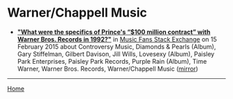 # Warner/Chappell Music

 - [**"What were the specifics of Prince's “$100 million contract” with Warner Bros. Records in 1992?"**](https://musicfans.stackexchange.com/a/89/129) in [Music Fans Stack Exchange](https://musicfans.stackexchange.com/) on 15 February 2015 about Controversy Music, Diamonds & Pearls (Album), Gary Stiffelman, Gilbert Davison, Jill Wills, Lovesexy (Album), Paisley Park Enterprises, Paisley Park Records, Purple Rain (Album), Time Warner, Warner Bros. Records, Warner/Chappell Music ([mirror](https://web.archive.org/web/*/https://musicfans.stackexchange.com/a/89/129))

----

[Home](../)
